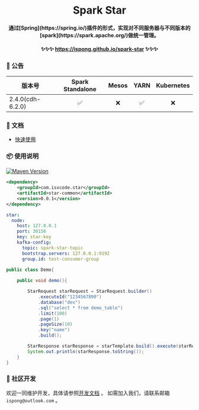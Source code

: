 <h1 align="center">
    Spark Star
</h1>

<h4 align="center">
    通过[Spring](https://spring.io/)插件的形式，实现对不同服务器与不同版本的[spark](https://spark.apache.org/)做统一管理。
</h4>

<h4 align="center">
    ✨✨✨ <a href="https://ispong.github.io/spark-star">https://ispong.github.io/spark-star</a> ✨✨✨
</h4>

### 📢 公告

| 版本号              |  Spark Standalone  | Mesos |        YARN        | Kubernetes |
|------------------|:------------------:|:-----:|:------------------:|:----------:|
| 2.4.0(cdh-6.2.0) | :white_check_mark: |  :x:  | :white_check_mark: |    :x:     |

### 📒 文档

- [快速使用](https://ispong.github.io/flink-acorn/#/zh-cn/quickstart)

### 📦 使用说明

[![Maven Version](https://img.shields.io/maven-central/v/com.isxcode.star/star-common)](https://search.maven.org/artifact/com.isxcode.star/star-common)

```xml
<dependency>
    <groupId>com.isxcode.star</groupId>
    <artifactId>star-common</artifactId>
    <version>0.0.1</version>
</dependency>
```

```yaml
star:
  node:
    host: 127.0.0.1
    port: 30156
    key: star-key
    kafka-config:
      topic: spark-star-topic
      bootstrap.servers: 127.0.0.1:9192
      group.id: test-consumer-group
```

```java
public class Demo{
    
    public void demo(){

        StarRequest starRequest = StarRequest.builder()
            .executeId("1234567890")
            .database("dev")
            .sql("select * from demo_table")
            .limit(100)
            .page(1)
            .pageSize(10)
            .key("name")
            .build();

        StarResponse starResponse = starTemplate.build().execute(starRequest);
        System.out.println(starResponse.toString());
    }
}
```

### 👏 社区开发

欢迎一同维护开发，具体请参照[开发文档](https://github.com/ispong/spark-star/blob/main/CONTRIBUTING.md) 。
如需加入我们，请联系邮箱 `ispong@outlook.com` 。

